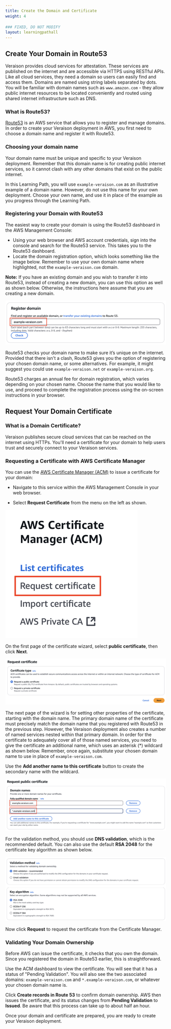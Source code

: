 ```yaml
---
title: Create the Domain and Certificate
weight: 4

### FIXED, DO NOT MODIFY
layout: learningpathall
---
```


## Create Your Domain in Route53
Veraison provides cloud services for attestation. These services are published on the internet and are accessible via HTTPS using RESTful APIs. Like all cloud services, they need a domain so users can easily find and access them. Domains are named using string labels separated by dots. You will be familiar with domain names such as `www.amazon.com` - they allow public internet resources to be located conveniently and routed using shared internet infrastructure such as DNS.
### What is Route53?

[Route53](https://docs.aws.amazon.com/Route53/latest/DeveloperGuide/Welcome.html) is an AWS service that allows you to register and manage domains. In order to create your Veraison deployment in AWS, you first need to choose a domain name and register it with Route53.

### Choosing your domain name

Your domain name must be unique and specific to your Veraison deployment. Remember that this domain name is for creating public internet services, so it cannot clash with any other domains that exist on the public internet. 

In this Learning Path, you will use `example-veraison.com` as an illustrative example of a domain name. However, do not use this name for your own deployment. Choose your own name, and use it in place of the example as you progress through the Learning Path.

### Registering your Domain with Route53

The easiest way to create your domain is using the Route53 dashboard in the AWS Management Console:

* Using your web browser and AWS account credentials, sign into the console and search for the Route53 service. This takes you to the Route53 dashboard. 
* Locate the domain registration option, which looks something like the image below. Remember to use your own domain name where highlighted, not the `example-veraison.com` domain.

**Note:** If you have an existing domain and you wish to transfer it into Route53, instead of creating a new domain, you can use this option as well as shown below. Otherwise, the instructions here assume that you are creating a new domain.

![Register Domain](./create-domain.png)

Route53 checks your domain name to make sure it’s unique on the internet. Provided that there isn't a clash, Route53 gives you the option of registering your chosen domain name, or some alternatives. For example, it might suggest you could use `example-veraison.net` or `example-veraison.org`.

Route53 charges an annual fee for domain registration, which varies depending on your chosen name. Choose the name that you would like to use, and proceed to complete the registration process using the on-screen instructions in your browser.

## Request Your Domain Certificate

### What is a Domain Certificate?
Veraison publishes secure cloud services that can be reached on the internet using HTTPs. You'll need a certificate for your domain to help users trust and securely connect to your Veraison services. 

### Requesting a Certificate with AWS Certificate Manager 
You can use the [AWS Certificate Manager (ACM)](https://aws.amazon.com/certificate-manager/) to issue a certificate for your domain: 

* Navigate to this service within the AWS Management Console in your web browser.

* Select **Request Certificate** from the menu on the left as shown.

![Request Certificate](./request-certificate.png)

On the first page of the certificate wizard, select **public certificate**, then click **Next**.

![Request Public Certificate](./request-public-certificate.png)

The next page of the wizard is for setting other properties of the certificate, starting with the domain name. The primary domain name of the certificate must precisely match the domain name that you registered with Route53 in the previous step. However, the Veraison deployment also creates a number of named services nested within that primary domain. In order for the certificate to adequately cover all of those named services, you need to give the certificate an additional name, which uses an asterisk (*) wildcard as shown below. Remember, once again, substitute your chosen domain name to use in place of `example-veraison.com`.

Use the **Add another name to this certificate** button to create the secondary name with the wildcard.

![Set Certificate Names](./set-cert-names.png)

For the validation method, you should use **DNS validation**, which is the recommended default. You can also use the default **RSA 2048** for the certificate key algorithm as shown below.

![Certificate Validation and Key Algorithm](./cert-validation-and-algorithm.png)

Now click **Request** to request the certificate from the Certificate Manager.

### Validating Your Domain Ownership

Before AWS can issue the certificate, it checks that you own the domain. Since you registered the domain in Route53 earlier, this is straightforward.

Use the ACM dashboard to view the certificate. You will see that it has a status of "Pending Validation". You will also see the two associated domains: `example-veraison.com` and `*.example-veraison.com`, or whatever your chosen domain name is.

Click **Create records in Route 53** to confirm domain ownership. AWS then issues the certificate, and its status changes from **Pending Validation** to **Issued**. Be aware that this process can take up to about half an hour.

Once your domain and certificate are prepared, you are ready to create your Veraison deployment.
